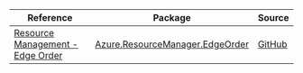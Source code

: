 | Reference | Package | Source |
|---|---|---|
|[Resource Management - Edge Order](resourcemanager.edgeorder-readme.md)|[Azure.ResourceManager.EdgeOrder](https://www.nuget.org/packages/Azure.ResourceManager.EdgeOrder)|[GitHub](https://github.com/Azure/azure-sdk-for-net/blob/main/sdk/edgeorder/Azure.ResourceManager.EdgeOrder)|
